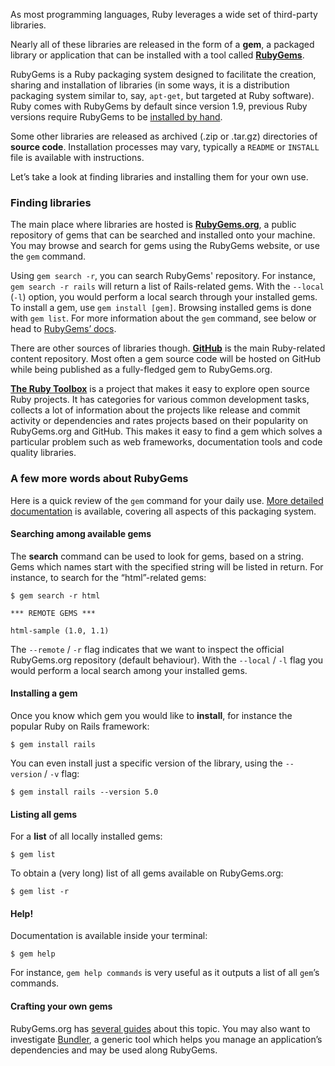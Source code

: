 
As most programming languages, Ruby leverages a wide set of third-party
libraries.


Nearly all of these libraries are released in the form of a **gem**,
a packaged library or application that can be installed with a tool
called [**RubyGems**][1].

RubyGems is a Ruby packaging system designed to facilitate the creation,
sharing and installation of libraries (in some ways, it is a distribution
packaging system similar to, say, `apt-get`, but targeted at Ruby software).
Ruby comes with RubyGems by default since version 1.9, previous
Ruby versions require RubyGems to be [installed by hand][2].

Some other libraries are released as archived (.zip or .tar.gz)
directories of **source code**. Installation processes may vary,
typically a `README` or `INSTALL` file is available with instructions.

Let’s take a look at finding libraries and installing them for your own
use.

### Finding libraries

The main place where libraries are hosted is [**RubyGems.org**][1], a public
repository of gems that can be searched and installed onto your machine.
You may browse and search for gems using the RubyGems website,
or use the `gem` command.

Using `gem search -r`, you can search RubyGems' repository. For
instance, `gem search -r rails` will return a list of Rails-related
gems. With the `--local` (`-l`) option, you would perform a local search
through your installed gems. To install a gem, use `gem install [gem]`.
Browsing installed gems is done with `gem list`. For more
information about the `gem` command, see below or head to
[RubyGems’ docs][3].

There are other sources of libraries though.
[**GitHub**][5] is the main Ruby-related content repository.
Most often a gem source code will be hosted on GitHub while being
published as a fully-fledged gem to RubyGems.org.

[**The Ruby Toolbox**][6] is a project that makes it easy to explore open
source Ruby projects. It has categories for various common development tasks,
collects a lot of information about the projects like release and commit
activity or dependencies and rates projects based on their popularity on
RubyGems.org and GitHub. This makes it easy to find a gem which solves
a particular problem such as web frameworks, documentation tools and
code quality libraries.

### A few more words about RubyGems

Here is a quick review of the `gem` command for your daily use.
[More detailed documentation][7] is available, covering all aspects
of this packaging system.

#### Searching among available gems

The **search** command can be used to look for gems, based on a string.
Gems which names start with the specified string will be listed in return.
For instance, to search for the “html”-related gems:

    
    $ gem search -r html
    
    *** REMOTE GEMS ***
    
    html-sample (1.0, 1.1)


The `--remote` / `-r` flag indicates that we want to inspect the
official RubyGems.org repository (default behaviour).
With the `--local` / `-l` flag you would perform a local search
among your installed gems.

#### Installing a gem

Once you know which gem you would like to **install**, for instance the
popular Ruby on Rails framework:

    
    $ gem install rails


You can even install just a specific version of the library, using the
`--version` / `-v` flag:

    
    $ gem install rails --version 5.0


#### Listing all gems

For a **list** of all locally installed gems:

    
    $ gem list


To obtain a (very long) list of all gems available on RubyGems.org:

    
    $ gem list -r


#### Help!

Documentation is available inside your terminal:

    
    $ gem help


For instance, `gem help commands` is very useful as it outputs a list of
all `gem`’s commands.

#### Crafting your own gems

RubyGems.org has [several guides][3] about this topic. You may also want
to investigate [Bundler][9], a generic tool which helps you manage an
application’s dependencies and may be used along RubyGems.



[1]: https://rubygems.org/
[2]: https://rubygems.org/pages/download/
[3]: http://guides.rubygems.org/
[5]: https://github.com/
[6]: https://www.ruby-toolbox.com/
[7]: http://guides.rubygems.org/command-reference/
[9]: http://bundler.io/
